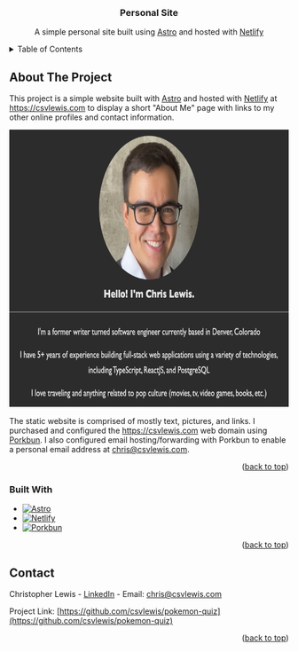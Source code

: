 <a id="readme-top"></a>
<br />

<div align="center">
<h3 align="center">Personal Site</h3>

  <p align="center">
    A simple personal site built using <a href="https://astro.build/">Astro</a> and hosted with <a href="https://www.netlify.com/">Netlify</a>
  </p>
</div>

<details>
  <summary>Table of Contents</summary>
  <ol>
    <li>
      <a href="#about-the-project">About The Project</a>
      <ul>
        <li><a href="#built-with">Built With</a></li>
      </ul>
    </li>
    <li><a href="#contact">Contact</a></li>
  </ol>
</details>

## About The Project

This project is a simple website built with [Astro][Astro-url] and hosted with [Netlify][Netlify-url] at https://csvlewis.com to display a short "About Me" page with links to my other online profiles and contact information.

<img src="src/assets/screenshot.png" width="725" height="500">

The static website is comprised of mostly text, pictures, and links. I purchased and configured the https://csvlewis.com web domain using [Porkbun][Porkbun-url]. I also configured email hosting/forwarding with Porkbun to enable a personal email address at chris@csvlewis.com.

<p align="right">(<a href="#readme-top">back to top</a>)</p>

### Built With

- [![Astro][Astro]][Astro-url]
- [![Netlify][Netlify]][Netlify-url]
- [![Porkbun][Porkbun]][Porkbun-url]

<p align="right">(<a href="#readme-top">back to top</a>)</p>

## Contact

Christopher Lewis - [LinkedIn][Linkedin-url] - Email: chris@csvlewis.com

Project Link: [https://github.com/csvlewis/pokemon-quiz](https://github.com/csvlewis/pokemon-quiz)

<p align="right">(<a href="#readme-top">back to top</a>)</p>

[Astro]: https://img.shields.io/badge/Astro-BC52EE?style=for-the-badge&logo=astro&logoColor=white
[Netlify]: https://img.shields.io/badge/Netlify-00C7B7?style=for-the-badge&logo=netlify&logoColor=white
[Porkbun]: https://img.shields.io/badge/Porkbun-EF7878?style=for-the-badge&logo=porkbun&logoColor=white
[Astro-url]: https://astro.build/
[Netlify-url]: https://www.netlify.com/
[Porkbun-url]: https://porkbun.com/
[Linkedin-url]: https://linkedin.com/in/csvlewis
